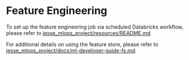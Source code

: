 # Feature Engineering
To set up the feature engineering job via scheduled Databricks workflow, please refer to [jesse_mlops_project/resources/README.md](../resources/README.md)

For additional details on using the feature store, please refer to [jesse_mlops_project/docs/ml-developer-guide-fs.md](../../docs/ml-developer-guide-fs.md).